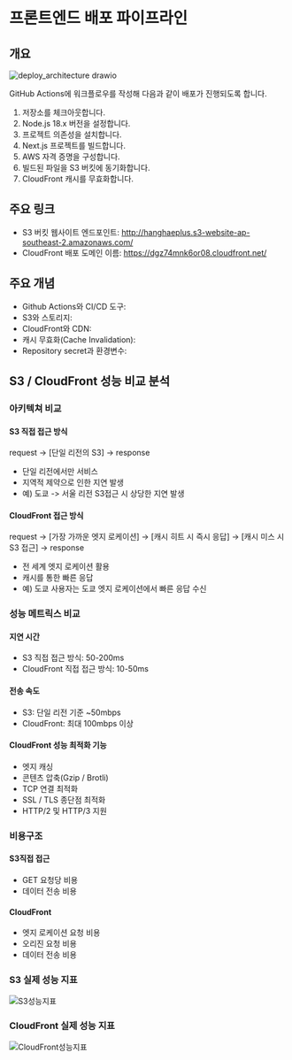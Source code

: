 # 프론트엔드 배포 파이프라인

## 개요

![deploy_architecture drawio](https://github.com/user-attachments/assets/10d9a462-8b0d-4d14-a958-252af1adcb48)

GitHub Actions에 워크플로우를 작성해 다음과 같이 배포가 진행되도록 합니다.

1. 저장소를 체크아웃합니다.
2. Node.js 18.x 버전을 설정합니다.
3. 프로젝트 의존성을 설치합니다.
4. Next.js 프로젝트를 빌드합니다.
5. AWS 자격 증명을 구성합니다.
6. 빌드된 파일을 S3 버킷에 동기화합니다.
7. CloudFront 캐시를 무효화합니다.

## 주요 링크
 - S3 버킷 웹사이트 엔드포인트: http://hanghaeplus.s3-website-ap-southeast-2.amazonaws.com/
 - CloudFront 배포 도메인 이름: https://dgz74mnk6or08.cloudfront.net/

## 주요 개념
 - Github Actions와 CI/CD 도구:
 - S3와 스토리지:
 - CloudFront와 CDN:
 - 캐시 무효화(Cache Invalidation):
 - Repository secret과 환경변수:

## S3 / CloudFront 성능 비교 분석

### 아키텍쳐 비교

#### S3 직접 접근 방식

request → [단일 리전의 S3] → response
 - 단일 리전에서만 서비스
 - 지역적 제약으로 인한 지연 발생
 - 예) 도쿄 -> 서울 리전 S3접근 시 상당한 지연 발생

#### CloudFront 접근 방식

request → [가장 가까운 엣지 로케이션] → [캐시 히트 시 즉시 응답] → [캐시 미스 시 S3 접근] → response
 - 전 세계 엣지 로케이션 활용
 - 캐시를 통한 빠른 응답
 - 예) 도쿄 사용자는 도쿄 엣지 로케이션에서 빠른 응답 수신

### 성능 메트릭스 비교
#### 지연 시간
 - S3 직접 접근 방식: 50-200ms
 - CloudFront 직접 접근 방식: 10-50ms

#### 전송 속도
 - S3: 단일 리전 기준 ~50mbps
 - CloudFront: 최대 100mbps 이상

#### CloudFront 성능 최적화 기능
 - 엣지 캐싱
 - 콘텐츠 압축(Gzip / Brotli)
 - TCP 연결 최적화
 - SSL / TLS 종단점 최적화
 - HTTP/2 및 HTTP/3 지원

### 비용구조
#### S3직접 접근
 - GET 요청당 비용
 - 데이터 전송 비용

#### CloudFront
 - 엣지 로케이션 요청 비용
 - 오리진 요청 비용
 - 데이터 전송 비용

### S3 실제 성능 지표

![S3성능지표](https://github.com/user-attachments/assets/32ec7814-0e4c-4747-9c86-cbe67cd1e45c)

### CloudFront 실제 성능 지표


![CloudFront성능지표](https://github.com/user-attachments/assets/e9087753-cb2d-458a-bd2d-c523dc265dab)
